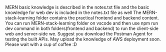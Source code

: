MERN basic knowledge is described in the notes.txt file and the basic knowledge for web dev is included in the notes.txt file as well
The MERN-stack-learning folder contains the practical frontend and backend content.
You can run MERN-stack-learning folder on vscode and then use npm run dev command in both folders(frontend and backend) to run the client-side web and server-side we.
Suggest you download the Postman Agent for testing the built APIs. 
May upload the knowledge of AWS deployment soon. Please wait with a cup of coffee :D
